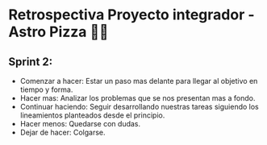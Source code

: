 # Retrospectiva Proyecto integrador - Astro Pizza 🍕🚀


## Sprint 2: 

* Comenzar a hacer: Estar un paso mas delante para llegar al objetivo en tiempo y forma.
* Hacer mas: Analizar los problemas que se nos presentan mas a fondo.
* Continuar haciendo: Seguir desarrollando nuestras tareas siguiendo los lineamientos planteados desde el principio.
* Hacer menos: Quedarse con dudas.
* Dejar de hacer: Colgarse.





